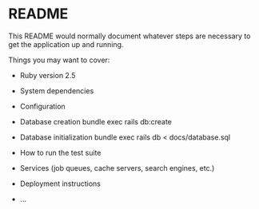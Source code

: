 # README

This README would normally document whatever steps are necessary to get the
application up and running.

Things you may want to cover:

* Ruby version 2.5

* System dependencies

* Configuration

* Database creation
    bundle exec rails db:create

* Database initialization
    bundle exec rails db < docs/database.sql

* How to run the test suite

* Services (job queues, cache servers, search engines, etc.)

* Deployment instructions

* ...
